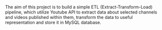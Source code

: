 The aim of this project is to build a simple ETL (Extract-Transform-Load) pipeline, which utilize Youtube API to extract data about selected channels and videos published within them, transform the data to useful representation and store it in MySQL database.